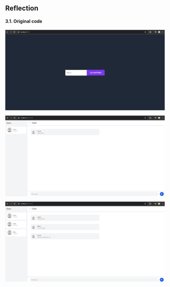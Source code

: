 ## Reflection

#### 3.1. Original code
![image1](assets/images/image1.jpg) 

![image2](assets/images/image2.jpg) 

![image3](assets/images/image3.jpg) 
